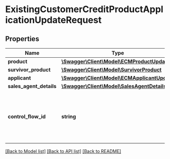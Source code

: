 # ExistingCustomerCreditProductApplicationUpdateRequest

## Properties
Name | Type | Description | Notes
------------ | ------------- | ------------- | -------------
**product** | [**\Swagger\Client\Model\ECMProductUpdate**](ECMProductUpdate.md) |  | [optional] 
**survivor_product** | [**\Swagger\Client\Model\SurvivorProduct**](SurvivorProduct.md) |  | [optional] 
**applicant** | [**\Swagger\Client\Model\ECMApplicantUpdate**](ECMApplicantUpdate.md) |  | [optional] 
**sales_agent_details** | [**\Swagger\Client\Model\SalesAgentDetails**](SalesAgentDetails.md) |  | [optional] 
**control_flow_id** | **string** | Control flow id is used to control the flow for subsequent requests in the session. | 

[[Back to Model list]](../../README.md#documentation-for-models) [[Back to API list]](../../README.md#documentation-for-api-endpoints) [[Back to README]](../../README.md)


